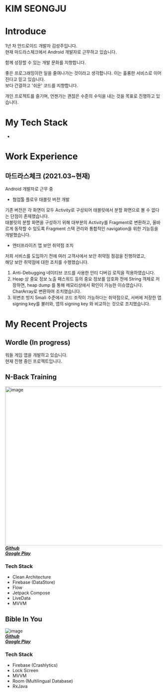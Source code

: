 # KIM SEONGJU
# Introduce
1년 차 안드로이드 개발자 김성주입니다.<br>
현재 마드라스체크에서 Android 개발자로 근무하고 있습니다.<br> 

함께 성장할 수 있는 개발 문화를 지향합니다.

좋은 프로그래밍이란 일을 줄여나가는 것이라고 생각합니다. 이는 훌륭한 서비스로 이어진다고 믿고 있습니다.<br>
보다 간결하고 '쉬운' 코드를 지향합니다.<br>

개인 프로젝트를 즐기며, 언젠가는 괜찮은 수준의 수익을 내는 것을 목표로 진행하고 있습니다.

# My Tech Stack
-

# Work Experience
## 마드라스체크 (2021.03~현재)
Android 개발자로 근무 중
- 협업툴 플로우 태블릿 버전 개발

기존 버전은 각 화면이 모두 Activity로 구성되어 태블릿에서 분할 화면으로 볼 수 없다는 단점이 존재했습니다.<br>
태블릿의 분할 화면을 구성하기 위해 대부분의 Activity를 Fragment로 변환하고, 올바르게 동작할 수 있도록 Fragment 스택 관리와 통합적인 navigation을 위한 기능등을 개발했습니다.
- 엔터프라이즈 앱 보안 취약점 조치

저희 서비스를 도입하기 전에 여러 고객사에서 보안 취약점 점검을 진행하였고,<br>
해당 보안 취약점에 대한 조치를 수행했습니다.<br>
1. Anti-Debugging
네이티브 코드를 사용한 안티 디버깅 로직을 적용하였습니다.
2. Heap 상 중요 정보 노출
패스워드 등의 중요 정보를 암호화 전에 String 객체로 저장하면, heap dump 를 통해 메모리상에서 확인이 가능한 이슈였습니다.
CharArray로 변환하여 조치했습니다.
3. 위변조 방지
Smali 수준에서 코드 조작이 가능하다는 취약점으로, 서버에 저장한 앱 signing key를 불러와, 앱의 signing key 와 비교하는 것으로 조치했습니다. 

# My Recent Projects
## Wordle (In progress)
워들 게임 앱을 개발하고 있습니다.<br>
현재 진행 중인 프로젝트입니다.

## N-Back Training
<img src="https://github.com/wing-tree/wing-tree/blob/master/image/graphic_image_en.png" alt="image" width="512"/><br>
[_**Github**_](https://github.com/wing-tree/n-back-training)<br>
[_**Google Play**_](https://play.google.com/store/apps/details?id=com.wing.tree.n.back.training)

### Tech Stack
- Clean Architecture
- Firebase (DataStore)
- Flow
- Jetpack Compose
- LiveData
- MVVM

## Bible In You
![image](https://github.com/wing-tree/wing-tree/blob/master/image/graphic_image_bible_in_you.png)<br>
[_**Github**_](https://github.com/wing-tree/bible-lock-screen)<br>
[_**Google Play**_](https://play.google.com/store/apps/details?id=com.duke.orca.android.kotlin.biblelockscreen)
### Tech Stack
- Firebase (Crashlytics)
- Lock Screen
- MVVM
- Room (Multilingual Database)
- RxJava
